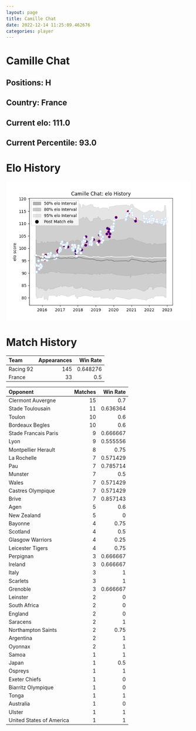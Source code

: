 ```yaml
---  
layout: page  
title: Camille Chat  
date: 2022-12-14 11:25:09.462676  
categories: player  
---
```

# Camille Chat

## Positions: H

## Country: France

## Current elo: 111.0

## Current Percentile: 93.0

# Elo History


![elo history](history_CamilleChat.png)
# Match History


| Team      |   Appearances |   Win Rate |
|:----------|--------------:|-----------:|
| Racing 92 |           145 |   0.648276 |
| France    |            33 |   0.5      |

| Opponent                 |   Matches |   Win Rate |
|:-------------------------|----------:|-----------:|
| Clermont Auvergne        |        15 |   0.7      |
| Stade Toulousain         |        11 |   0.636364 |
| Toulon                   |        10 |   0.6      |
| Bordeaux Begles          |        10 |   0.6      |
| Stade Francais Paris     |         9 |   0.666667 |
| Lyon                     |         9 |   0.555556 |
| Montpellier Herault      |         8 |   0.75     |
| La Rochelle              |         7 |   0.571429 |
| Pau                      |         7 |   0.785714 |
| Munster                  |         7 |   0.5      |
| Wales                    |         7 |   0.571429 |
| Castres Olympique        |         7 |   0.571429 |
| Brive                    |         7 |   0.857143 |
| Agen                     |         5 |   0.6      |
| New Zealand              |         5 |   0        |
| Bayonne                  |         4 |   0.75     |
| Scotland                 |         4 |   0.5      |
| Glasgow Warriors         |         4 |   0.25     |
| Leicester Tigers         |         4 |   0.75     |
| Perpignan                |         3 |   0.666667 |
| Ireland                  |         3 |   0.666667 |
| Italy                    |         3 |   1        |
| Scarlets                 |         3 |   1        |
| Grenoble                 |         3 |   0.666667 |
| Leinster                 |         2 |   0        |
| South Africa             |         2 |   0        |
| England                  |         2 |   0        |
| Saracens                 |         2 |   1        |
| Northampton Saints       |         2 |   0.75     |
| Argentina                |         2 |   1        |
| Oyonnax                  |         2 |   1        |
| Samoa                    |         1 |   1        |
| Japan                    |         1 |   0.5      |
| Ospreys                  |         1 |   1        |
| Exeter Chiefs            |         1 |   0        |
| Biarritz Olympique       |         1 |   0        |
| Tonga                    |         1 |   1        |
| Australia                |         1 |   0        |
| Ulster                   |         1 |   1        |
| United States of America |         1 |   1        |